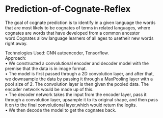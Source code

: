 # Prediction-of-Cognate-Reflex

The goal of cognate prediction is to identify in a given language the words that are most likely to be cognates of terms in related languages, where cognates are words
that have developed from a common ancestor word.Cognates allow language learners of all ages to usetheir new words right away.

Technologies Used: CNN autoencoder, Tensorflow.<br/>
Approach:<br/>
• We constructed a convolutional encoder and decoder model with the premise that the data is in image format.<br/>
• The model is first passed through a 2D convolution layer, and after that, we downsample the data by passing it through a MaxPooling layer with a pool size of 2.
The convolution layer is then given the pooled data. The encoder network would be made up of this.<br/>
• The decoder network takes the input from the encoder layer, pass it through a convolution layer, upsample it to its original shape, and then pass it on to the
final convolutional layer,which would return the logits.<br/>
•  We then decode the model to get the cognates back.

